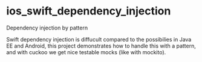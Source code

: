 # ios_swift_dependency_injection
Dependency injection by pattern

Swift dependency injection is diffucult compared to the possibilies in Java EE and Android, this project demonstrates how to handle this with a pattern, and with cuckoo we get nice testable mocks (like with mockito).
